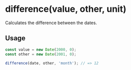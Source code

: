 # difference(value, other, unit)

Calculates the difference between the dates.

## Usage

```js
const value = new Date(2000, 0);
const other = new Date(2001, 0);

difference(date, other, 'month'); // => 12
```
